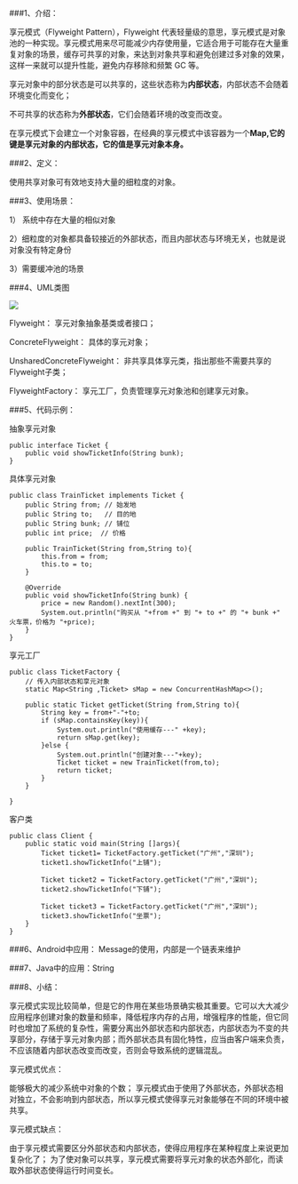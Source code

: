 ###1、介绍：

享元模式（Flyweight Pattern），Flyweight 代表轻量级的意思，享元模式是对象池的一种实现。享元模式用来尽可能减少内存使用量，它适合用于可能存在大量重复对象的场景，缓存可共享的对象，来达到对象共享和避免创建过多对象的效果，这样一来就可以提升性能，避免内存移除和频繁 GC 等。

享元对象中的部分状态是可以共享的，这些状态称为**内部状态**，内部状态不会随着环境变化而变化；

不可共享的状态称为**外部状态**，它们会随着环境的改变而改变。

在享元模式下会建立一个对象容器，在经典的享元模式中该容器为一个**Map,它的键是享元对象的内部状态，它的值是享元对象本身。**

###2、定义：

使用共享对象可有效地支持大量的细粒度的对象。

###3、使用场景：

1） 系统中存在大量的相似对象

2）细粒度的对象都具备较接近的外部状态，而且内部状态与环境无关，也就是说对象没有特定身份

3）需要缓冲池的场景


###4、UML类图

![](https://i.imgur.com/dPZGViw.png)


Flyweight：
享元对象抽象基类或者接口；

ConcreteFlyweight：
具体的享元对象；

UnsharedConcreteFlyweight：
非共享具体享元类，指出那些不需要共享的Flyweight子类；

FlyweightFactory：
享元工厂，负责管理享元对象池和创建享元对象。

###5、代码示例：


抽象享元对象

	public interface Ticket {
	    public void showTicketInfo(String bunk);
	}

具体享元对象

	public class TrainTicket implements Ticket {
	    public String from; // 始发地
	    public String to;   // 目的地
	    public String bunk; // 铺位
	    public int price;  // 价格
	
	    public TrainTicket(String from,String to){
	        this.from = from;
	        this.to = to;
	    }
	
	    @Override
	    public void showTicketInfo(String bunk) {
	        price = new Random().nextInt(300);
	        System.out.println("购买从 "+from +" 到 "+ to +" 的 "+ bunk +" 火车票，价格为 "+price);
	    }
	}


享元工厂


	public class TicketFactory {
	    // 传入内部状态和享元对象
	    static Map<String ,Ticket> sMap = new ConcurrentHashMap<>();
	
	    public static Ticket getTicket(String from,String to){
	        String key = from+"-"+to;
	        if (sMap.containsKey(key)){
	            System.out.println("使用缓存---" +key);
	            return sMap.get(key);
	        }else {
	            System.out.println("创建对象---"+key);
	            Ticket ticket = new TrainTicket(from,to);
	            return ticket;
	        }
	    }
	
	}


 客户类

	public class Client {
	    public static void main(String []args){
	        Ticket ticket1= TicketFactory.getTicket("广州","深圳");
	        ticket1.showTicketInfo("上铺");
	
	        Ticket ticket2 = TicketFactory.getTicket("广州","深圳");
	        ticket2.showTicketInfo("下铺");
	
	        Ticket ticket3 = TicketFactory.getTicket("广州","深圳");
	        ticket3.showTicketInfo("坐票");
	    }
	}

###6、Android中应用： Message的使用，内部是一个链表来维护

###7、Java中的应用：String  

###8、小结：

享元模式实现比较简单，但是它的作用在某些场景确实极其重要。它可以大大减少应用程序创建对象的数量和频率，降低程序内存的占用，增强程序的性能，但它同时也增加了系统的复杂性，需要分离出外部状态和内部状态，内部状态为不变的共享部分，存储于享元对象内部；而外部状态具有固化特性，应当由客户端来负责，不应该随着内部状态改变而改变，否则会导致系统的逻辑混乱。

享元模式优点：

能够极大的减少系统中对象的个数；
享元模式由于使用了外部状态，外部状态相对独立，不会影响到内部状态，所以享元模式使得享元对象能够在不同的环境中被共享。

享元模式缺点：

由于享元模式需要区分外部状态和内部状态，使得应用程序在某种程度上来说更加复杂化了；
为了使对象可以共享，享元模式需要将享元对象的状态外部化，而读取外部状态使得运行时间变长。
